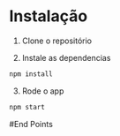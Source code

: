 # Instalação

1. Clone o repositório

2. Instale as dependencias

```javascript
npm install
```

3. Rode o app

```javascript
npm start
```
#End Points
